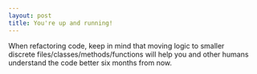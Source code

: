 ```yaml
---
layout: post
title: You're up and running!
---
```


When refactoring code, keep in mind that moving logic to smaller discrete files/classes/methods/functions will help you and other humans understand the code better six months from now.


